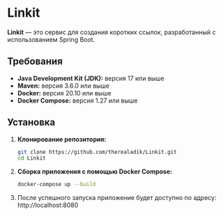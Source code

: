 # Linkit

**Linkit** — это сервис для создания коротких ссылок, разработанный с использованием Spring Boot.

## Требования

- **Java Development Kit (JDK):** версия 17 или выше
- **Maven:** версия 3.6.0 или выше
- **Docker:** версия 20.10 или выше
- **Docker Compose:** версия 1.27 или выше

## Установка

1. **Клонирование репозитория:**

   ```bash
   git clone https://github.com/therealadik/Linkit.git
   cd Linkit

2. **Сборка приложения с помощью Docker Compose:**
   ```bash
   docker-compose up --build

3. После успешного запуска приложение будет доступно по адресу: http://localhost:8080
